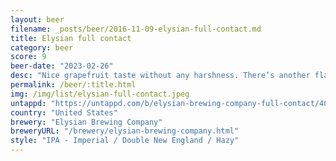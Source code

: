 ```yaml
---
layout: beer
filename: _posts/beer/2016-11-09-elysian-full-contact.md
title: Elysian full contact
category: beer
score: 9
beer-date: "2023-02-26"
desc: "Nice grapefruit taste without any harshness. There’s another flavour in here that a can’t pick, one of the new creamy mild hops, kind of very mild vanilla"
permalink: /beer/:title.html
img: /img/list/elysian-full-contact.jpeg
untappd: "https://untappd.com/b/elysian-brewing-company-full-contact/4070396"
country: "United States"
brewery: "Elysian Brewing Company"
breweryURL: "/brewery/elysian-brewing-company.html"
style: "IPA - Imperial / Double New England / Hazy"
---
```


